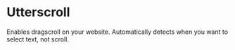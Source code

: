 Utterscroll
===========

Enables dragscroll on your website. Automatically detects when you want to select text, not scroll.
